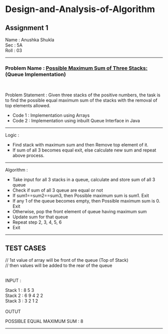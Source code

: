 # Design-and-Analysis-of-Algorithm
<h2> Assignment 1 </h2>

Name : Anushka Shukla <br>
Sec  : 5A <br>
Roll : 03 <br>

<hr>

<h3> Problem Name : <u> Possible Maximum Sum of Three Stacks:</u> (Queue Implementation) </h3>

<br>

Problem Statement : Given three stacks of the positive numbers, the task is to find the possible equal maximum sum of the stacks with the removal of top elements allowed.

<ul>
<li>Code 1 : Implementation using Arrays</li>
<li>Code 2 : Implementation using inbuilt Queue Interface in Java</li>
</ul>

<hr>

Logic :

<ul style="list-style-type:square;">
  <li>Find stack with maximum sum and then Remove top element of it.</li>
  <li>If sum of all 3 becomes equal exit, else calculate new sum and repeat above process.</li>
</ul>

<hr>

Algorithm :

<ol style="list-style-type:square;">
  <li> Take input for all 3 stacks in a queue, calculate and store sum of all 3 queue</li>
  <li> Check if sum of all 3 queue are equal or not</li>
  <li> If sum1==sum2==sum3, then Possible maximum sum is sum1. Exit</li>
  <li> If any 1 of the queue becomes empty, then Possible maximum sum is 0. Exit</li>
  <li> Otherwise, pop the front element of queue having maximum sum</li>
  <li> Update sum for that queue</li>
  <li> Repeat step 2, 3, 4, 5, 6</li> 
  <li> Exit</li>
</ol>

<hr>

<h2> TEST CASES </h2>

// 1st value of array will be front of the queue (Top of Stack) <br>
// then values will be added to the rear of the queue <br><br>

INPUT : 

Stack 1 : 8 5 3 <br>
Stack 2 : 6 9 4 2 2 <br>
Stack 3 : 3 2 1 2 <br>
<br>
OUTUT <br>

POSSIBLE EQUAL MAXIMUM SUM : 8<br>

<hr>
